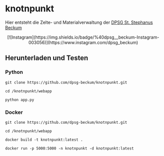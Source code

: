 # knotnpunkt
Hier entsteht die Zelte- und Materialverwaltung der [DPSG St. Stephanus Beckum](https://www.dpsg-beckum.de)
<center>
[![Instagram](https://img.shields.io/badge/%40dpsg__beckum-Instagram-003056)](https://www.instagram.com/dpsg_beckum)
</center>

## Herunterladen und Testen

### Python
```
git clone https://github.com/dpsg-beckum/knotnpunkt.git

cd /knotnpunkt/webapp

python app.py
```

### Docker
```
git clone https://github.com/dpsg-beckum/knotnpunkt.git

cd /knotnpunkt/webapp

docker build -t knotnpunkt:latest .

docker run -p 5000:5000 -n knotnpunkt -d knotnpunkt:latest
```